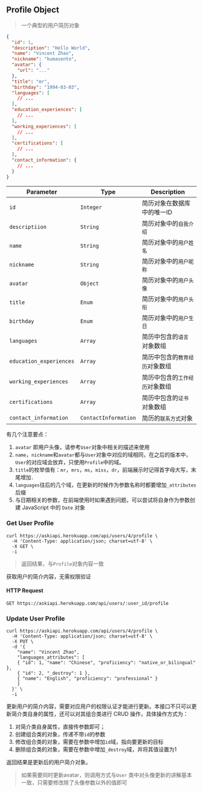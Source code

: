 ## Profile Object

> 一个典型的用户简历对象

```json
{
  "id": 1,
  "description": "Hello World",
  "name": "Vincent Zhao",
  "nickname": "kumasento",
  "avatar": {
    "url": "..."
  },
  "title": "mr",
  "birthday": "1994-03-03",
  "languages": [
    // ...
  ],
  "education_experiences": [
    // ...
  ],
  "working_experiences": [
    // ...
  ],
  "certifications": [
    // ...
  ],
  "contact_information": {
    // ...
  }
}
```

Parameter                 | Type      | Description
------------------------- | --------- | -----------
`id`                      | `Integer` | 简历对象在数据库中的唯一ID
`descriptiion`            | `String`  | 简历对象中的`自我介绍`
`name`                    | `String`  | 简历对象中的`用户姓名`
`nickname`                | `String`  | 简历对象中的`用户昵称`
`avatar`                  | `Object`  | 简历对象中的`用户头像`
`title`                   | `Enum`    | 简历对象中的`用户头衔`
`birthday`                | `Enum`    | 简历对象中的`用户生日`
`languages`               | `Array`   | 简历中包含的`语言`对象数组
`education_experiences`   | `Array`   | 简历中包含的`教育经历`对象数组
`working_experiences`     | `Array`   | 简历中包含的`工作经历`对象数组
`certifications`          | `Array`   | 简历中包含的`证书`对象数组
`contact_information`     | `ContactInformation` | 简历的`联系方式`对象

有几个注意要点：

1. `avatar` 即用户头像，请参考`User`对象中相关的描述来使用
2. `name`，`nickname`和`avatar`都与`User`对象中对应的域相同，在之后的版本中，`User`的对应域会放弃，只使用`Profile`中的域。
3. `title`的枚举值有：`mr`，`mrs`，`ms`，`miss`，`dr`，前端展示时记得首字母大写，末尾增加`.`
4. `languages`往后的几个域，在更新的时候作为参数名称时都要增加`_attributes`后缀
5. 与日期相关的参数，在前端使用时如果遇到问题，可以尝试将自身作为参数创建 JavaScript 中的 `Date` 对象


### Get User Profile

```shell
curl https://askiapi.herokuapp.com/api/users/4/profile \
  -H 'Content-Type: application/json; charset=utf-8' \
  -X GET \
  -i
```

> 返回结果，与`Profile`对象内容一致

获取用户的简介内容，无需权限验证

#### HTTP Request

`GET https://askiapi.herokuapp.com/api/users/:user_id/profile`

### Update User Profile

```shell
curl https://askiapi.herokuapp.com/api/users/4/profile \
  -H 'Content-Type: application/json; charset=utf-8' \
  -X PUT \
  -d '{
    "name": "Vincent Zhao",
    "languages_attributes": [
    { "id": 1, "name": "Chinese", "proficiency": "native_or_bilingual" },
    { "id": 2, "_destroy": 1 },
    { "name": "English", "proficiency": "professional" }  
    ]
  }' \
  -i
```

更新用户的简介内容，需要对应用户的权限认证才能进行更新。本接口不只可以更新简介类自身的属性，还可以对其组合类进行 CRUD 操作，具体操作方式为：

1. 对简介类自身属性，直接传参数即可；
2. 创建组合类的对象，传递不带`id`的参数
3. 修改组合类的对象，需要在参数中增加`id`域，指向要更新的目标
4. 删除组合类的对象，需要在参数中增加`_destroy`域，并将其值设置为1

返回结果是更新后的用户简介对象。

> 如果需要同时更新avatar，则调用方式与`User` 类中对头像更新的讲解基本一致，只需要修改除了头像参数以外的值即可  

